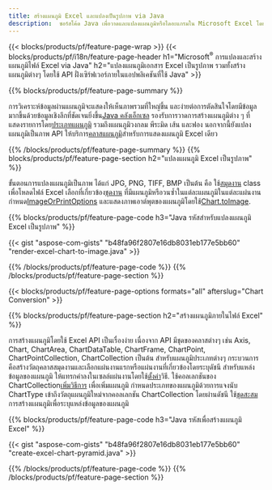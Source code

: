 ```yaml
---
title: สร้างแผนภูมิ Excel และแปลงเป็นรูปภาพ via Java
description:  ซอร์สโค้ด Java เพื่อวาดและแปลงแผนภูมิหรือไดอะแกรมใน Microsoft Excel โดยใช้ Java Library
---
```

{{< blocks/products/pf/feature-page-wrap >}}
{{< blocks/products/pf/i18n/feature-page-header h1="Microsoft<sup>&reg;</sup> การแปลงและสร้างแผนภูมิไฟล์ Excel via Java" h2="แปลงแผนภูมิเอกสาร Excel เป็นรูปภาพ รวมทั้งสร้างแผนภูมิต่างๆ โดยใช้ API ฝั่งเซิร์ฟเวอร์ภายในแอปพลิเคชันที่ใช้ Java" >}}


{{% blocks/products/pf/feature-page-summary %}}

 การวิเคราะห์ข้อมูลผ่านแผนภูมิจะแสดงให้เห็นภาพรวมที่ใหญ่ขึ้น และง่ายต่อการตัดสินใจโดยมีข้อมูลมากขึ้นด้วยข้อมูลเชิงลึกที่ชัดเจนยิ่งขึ้น[Java คลังเอ็กเซล](/cells/th/java/) รองรับการวาดการสร้างแผนภูมิต่าง ๆ ที่แสดงรายการโดย[ประเภทแผนภูมิ](https://reference.aspose.com/cells/java/com.aspose.cells/ChartType) รวมถึงแผนภูมิวงกลม พีระมิด เส้น และฟอง นอกจากนี้ยังแปลงแผนภูมิเป็นภาพ API ให้บริการ[คลาสแผนภูมิ](https://reference.aspose.com/cells/java/com.aspose.cells/Chart)สำหรับการแสดงแผนภูมิ Excel เดียว

{{% /blocks/products/pf/feature-page-summary %}}
{{% blocks/products/pf/feature-page-section h2="แปลงแผนภูมิ Excel เป็นรูปภาพ" %}}

 ขั้นตอนการแปลงแผนภูมิเป็นภาพ ได้แก่ JPG, PNG, TIFF, BMP เป็นต้น คือ ใช้[สมุดงาน](https://reference.aspose.com/java/cells/com.aspose.cells/workbook) class เพื่อโหลดไฟล์ Excel เลือกที่เกี่ยวข้อง[ชุดงาน](https://reference.aspose.com/cells/java/com.aspose.cells/worksheet) ที่มีแผนภูมิหรือวนซ้ำในแต่ละแผนภูมิในแต่ละแผ่นงาน กำหนด[ImageOrPrintOptions](https://reference.aspose.com/cells/java/com.aspose.cells/ImageOrPrintOptions) และแสดงภาพเอาต์พุตของแผนภูมิโดยใช้[Chart.toImage](https://reference.aspose.com/cells/java/com.aspose.cells/chart#toImage(java.io.OutputStream,%20com.aspose.cells.ImageOrPrintOptions)).


{{% blocks/products/pf/feature-page-code h3="Java รหัสสำหรับแปลงแผนภูมิ Excel เป็นรูปภาพ" %}}

{{< gist "aspose-com-gists" "b48fa96f2807e16db8031eb177e5bb60" "render-excel-chart-to-image.java" >}}

{{% /blocks/products/pf/feature-page-code %}}
{{% /blocks/products/pf/feature-page-section %}}

{{< blocks/products/pf/feature-page-options formats="all" afterslug="Chart Conversion" >}}


{{% blocks/products/pf/feature-page-section h2="สร้างแผนภูมิภายในไฟล์ Excel" %}}

 การสร้างแผนภูมิโดยใช้ Excel API เป็นเรื่องง่าย เนื่องจาก API มีชุดของคลาสต่างๆ เช่น Axis, Chart, ChartArea, ChartDataTable, ChartFrame, ChartPoint, ChartPointCollection, ChartCollection เป็นต้น สำหรับแผนภูมิประเภทต่างๆ กระบวนการคือสร้างวัตถุคลาสสมุดงานและเลือกแผ่นงานแรกหรือแผ่นงานที่เกี่ยวข้องโดยระบุดัชนี สำหรับแหล่งข้อมูลของแผนภูมิ ให้แทรกค่าลงในเซลล์แผ่นงานโดยใช้[ตั้งค่า](https://reference.aspose.com/cells/java/com.aspose.cells/cell#Value)วิธี. ใช้คอลเลกชันของ ChartCollection[เพิ่มวิธีการ](https://reference.aspose.com/cells/java/com.aspose.cells/chartcollection#add(int,%20int,%20int,%20int,%20int) ) เพื่อเพิ่มแผนภูมิ กำหนดประเภทของแผนภูมิด้วยการแจงนับ ChartType เข้าถึงวัตถุแผนภูมิใหม่จากคอลเลกชัน ChartCollection โดยผ่านดัชนี ใช้[ชุดสะสม](https://reference.aspose.com/cells/java/com.aspose.cells/SeriesCollection) การสร้างแผนภูมิเพื่อระบุแหล่งข้อมูลของแผนภูมิ

{{% blocks/products/pf/feature-page-code h3="Java รหัสเพื่อสร้างแผนภูมิ Excel" %}}

{{< gist "aspose-com-gists" "b48fa96f2807e16db8031eb177e5bb60" "create-excel-chart-pyramid.java" >}}

{{% /blocks/products/pf/feature-page-code %}}
{{% /blocks/products/pf/feature-page-section %}}
